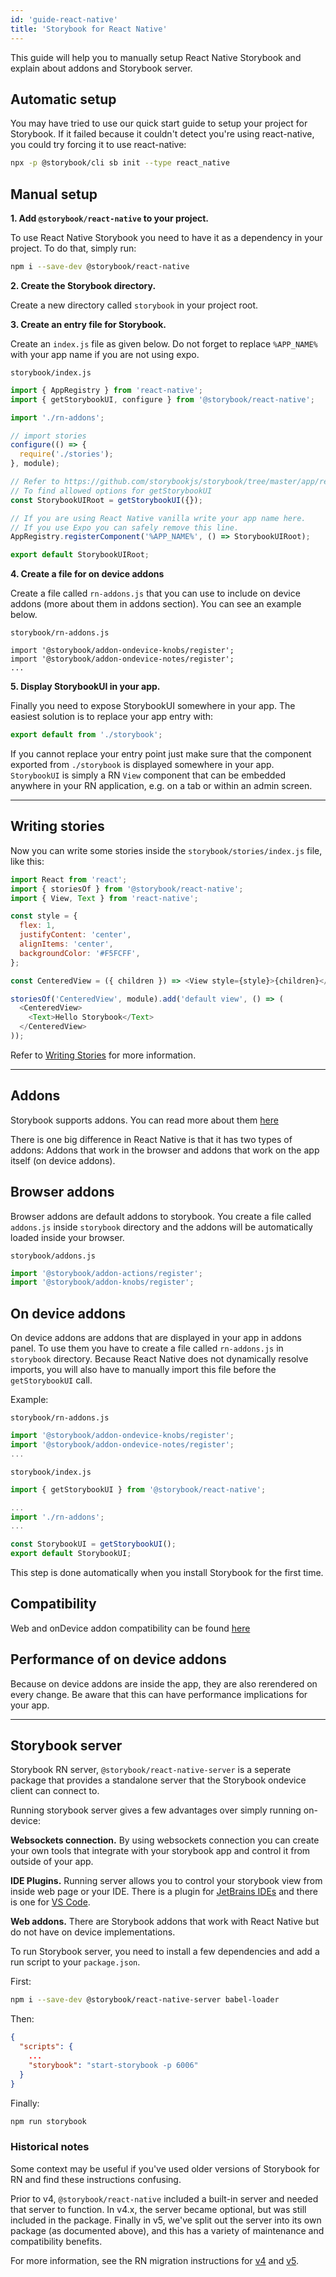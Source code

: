 ```yaml
---
id: 'guide-react-native'
title: 'Storybook for React Native'
---
```


This guide will help you to manually setup React Native Storybook and explain about addons and Storybook server.

## Automatic setup

You may have tried to use our quick start guide to setup your project for Storybook.
If it failed because it couldn't detect you're using react-native, you could try forcing it to use react-native:

```sh
npx -p @storybook/cli sb init --type react_native
```

## Manual setup

**1. Add `@storybook/react-native` to your project.**

To use React Native Storybook you need to have it as a dependency in your project. To do that, simply run:

```sh
npm i --save-dev @storybook/react-native
```

**2. Create the Storybook directory.**

Create a new directory called `storybook` in your project root.

**3. Create an entry file for Storybook.**

Create an `index.js` file as given below. Do not forget to replace `%APP_NAME%` with your app name if you are not
using expo.

`storybook/index.js`

```js
import { AppRegistry } from 'react-native';
import { getStorybookUI, configure } from '@storybook/react-native';

import './rn-addons';

// import stories
configure(() => {
  require('./stories');
}, module);

// Refer to https://github.com/storybookjs/storybook/tree/master/app/react-native#start-command-parameters
// To find allowed options for getStorybookUI
const StorybookUIRoot = getStorybookUI({});

// If you are using React Native vanilla write your app name here.
// If you use Expo you can safely remove this line.
AppRegistry.registerComponent('%APP_NAME%', () => StorybookUIRoot);

export default StorybookUIRoot;
```

**4. Create a file for on device addons**

Create a file called `rn-addons.js` that you can use to include on device addons (more about them in addons section). You can see an example below.

`storybook/rn-addons.js`

```
import '@storybook/addon-ondevice-knobs/register';
import '@storybook/addon-ondevice-notes/register';
...
```

**5. Display StorybookUI in your app.**

Finally you need to expose StorybookUI somewhere in your app.
The easiest solution is to replace your app entry with:

```js
export default from './storybook';
```

If you cannot replace your entry point just make sure that the component exported from `./storybook` is displayed somewhere in your app. `StorybookUI` is simply a RN `View` component that can be embedded anywhere in your RN application, e.g. on a tab or within an admin screen.

---

## Writing stories

Now you can write some stories inside the `storybook/stories/index.js` file, like this:

```js
import React from 'react';
import { storiesOf } from '@storybook/react-native';
import { View, Text } from 'react-native';

const style = {
  flex: 1,
  justifyContent: 'center',
  alignItems: 'center',
  backgroundColor: '#F5FCFF',
};

const CenteredView = ({ children }) => <View style={style}>{children}</View>;

storiesOf('CenteredView', module).add('default view', () => (
  <CenteredView>
    <Text>Hello Storybook</Text>
  </CenteredView>
));
```

Refer to [Writing Stories](https://storybook.js.org/basics/writing-stories) for more information.

---

## Addons

Storybook supports addons. You can read more about them [here](https://storybook.js.org/addons/introduction)

There is one big difference in React Native is that it has two types of addons: Addons that work in the browser and addons that work on the app itself (on device addons).

## Browser addons

Browser addons are default addons to storybook. You create a file called `addons.js` inside `storybook` directory and the addons will be automatically loaded inside your browser.

`storybook/addons.js`

```js
import '@storybook/addon-actions/register';
import '@storybook/addon-knobs/register';
```

## On device addons

On device addons are addons that are displayed in your app in addons panel. To use them you have to create a file called `rn-addons.js` in `storybook` directory. Because React Native does not dynamically resolve imports, you will also have to manually import this file before the `getStorybookUI` call.

Example:

`storybook/rn-addons.js`

```js
import '@storybook/addon-ondevice-knobs/register';
import '@storybook/addon-ondevice-notes/register';
...
```

`storybook/index.js`

```js
import { getStorybookUI } from '@storybook/react-native';

...
import './rn-addons';
...

const StorybookUI = getStorybookUI();
export default StorybookUI;
```

This step is done automatically when you install Storybook for the first time.

## Compatibility

Web and onDevice addon compatibility can be found [here](https://github.com/storybookjs/storybook/blob/master/ADDONS_SUPPORT.md)

## Performance of on device addons

Because on device addons are inside the app, they are also rerendered on every change. Be aware that this can have performance implications for your app.

---

## Storybook server

Storybook RN server, `@storybook/react-native-server` is a seperate package that provides a standalone server that the Storybook ondevice client can connect to.

Running storybook server gives a few advantages over simply running on-device:

**Websockets connection.** By using websockets connection you can create your own tools that integrate with your storybook app and control it from outside of your app.

**IDE Plugins.** Running server allows you to control your storybook view from inside web page or your IDE. There is a plugin for [JetBrains IDEs](https://plugins.jetbrains.com/plugin/9910-storybook) and there is one for [VS Code](https://github.com/orta/vscode-react-native-storybooks).

**Web addons.** There are Storybook addons that work with React Native but do not have on device implementations.

To run Storybook server, you need to install a few dependencies and add a run script to your `package.json`.

First:

```sh
npm i --save-dev @storybook/react-native-server babel-loader
```

Then:

```json
{
  "scripts": {
    ...
    "storybook": "start-storybook -p 6006"
  }
}
```

Finally:

```sh
npm run storybook
```

### Historical notes

Some context may be useful if you've used older versions of Storybook for RN and find these instructions confusing.

Prior to v4, `@storybook/react-native` included a built-in server and needed that server to function. In v4.x, the server became optional, but was still included in the package. Finally in v5, we've split out the server into its own package (as documented above), and this has a variety of maintenance and compatibility benefits.

For more information, see the RN migration instructions for [v4](https://github.com/storybookjs/storybook/blob/next/MIGRATION.md#removed-rn-packager) and [v5](https://github.com/storybookjs/storybook/blob/next/MIGRATION.md#react-native-server).
